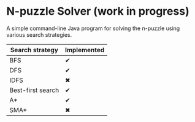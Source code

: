 # N-puzzle Solver (work in progress)
A simple command-line Java program for solving the n-puzzle using various search strategies.

| Search strategy     | Implemented |
|---------------------|----|
|  BFS                | ✔ |
|  DFS                | ✔ |
|  IDFS               | ✖ |
|  Best-first search  | ✔ |
|  A*                 | ✔ |
|  SMA*               | ✖ |
